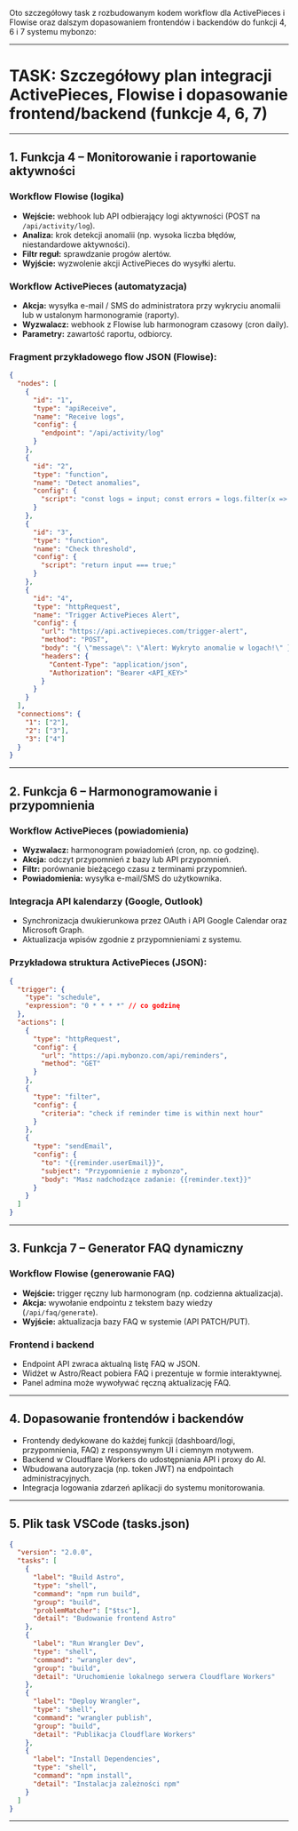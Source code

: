 Oto szczegółowy task z rozbudowanym kodem workflow dla ActivePieces i Flowise oraz dalszym dopasowaniem frontendów i backendów do funkcji 4, 6 i 7 systemu mybonzo:

***

# TASK: Szczegółowy plan integracji ActivePieces, Flowise i dopasowanie frontend/backend (funkcje 4, 6, 7)

***

## 1. Funkcja 4 – Monitorowanie i raportowanie aktywności

### Workflow Flowise (logika)

- **Wejście:** webhook lub API odbierający logi aktywności (POST na `/api/activity/log`).
- **Analiza:** krok detekcji anomalii (np. wysoka liczba błędów, niestandardowe aktywności).
- **Filtr reguł:** sprawdzanie progów alertów.
- **Wyjście:** wyzwolenie akcji ActivePieces do wysyłki alertu.

### Workflow ActivePieces (automatyzacja)

- **Akcja:** wysyłka e-mail / SMS do administratora przy wykryciu anomalii lub w ustalonym harmonogramie (raporty).
- **Wyzwalacz:** webhook z Flowise lub harmonogram czasowy (cron daily).
- **Parametry:** zawartość raportu, odbiorcy.

### Fragment przykładowego flow JSON (Flowise):

```json
{
  "nodes": [
    {
      "id": "1",
      "type": "apiReceive",
      "name": "Receive logs",
      "config": {
        "endpoint": "/api/activity/log"
      }
    },
    {
      "id": "2",
      "type": "function",
      "name": "Detect anomalies",
      "config": {
        "script": "const logs = input; const errors = logs.filter(x => x.type === 'error'); return errors.length > threshold;"
      }
    },
    {
      "id": "3",
      "type": "function",
      "name": "Check threshold",
      "config": {
        "script": "return input === true;"
      }
    },
    {
      "id": "4",
      "type": "httpRequest",
      "name": "Trigger ActivePieces Alert",
      "config": {
        "url": "https://api.activepieces.com/trigger-alert",
        "method": "POST",
        "body": "{ \"message\": \"Alert: Wykryto anomalie w logach!\" }",
        "headers": {
          "Content-Type": "application/json",
          "Authorization": "Bearer <API_KEY>"
        }
      }
    }
  ],
  "connections": {
    "1": ["2"],
    "2": ["3"],
    "3": ["4"]
  }
}
```

***

## 2. Funkcja 6 – Harmonogramowanie i przypomnienia

### Workflow ActivePieces (powiadomienia)

- **Wyzwalacz:** harmonogram powiadomień (cron, np. co godzinę).
- **Akcja:** odczyt przypomnień z bazy lub API przypomnień.
- **Filtr:** porównanie bieżącego czasu z terminami przypomnień.
- **Powiadomienia:** wysyłka e-mail/SMS do użytkownika.

### Integracja API kalendarzy (Google, Outlook)

- Synchronizacja dwukierunkowa przez OAuth i API Google Calendar oraz Microsoft Graph.
- Aktualizacja wpisów zgodnie z przypomnieniami z systemu.

### Przykładowa struktura ActivePieces (JSON):

```json
{
  "trigger": {
    "type": "schedule",
    "expression": "0 * * * *" // co godzinę
  },
  "actions": [
    {
      "type": "httpRequest",
      "config": {
        "url": "https://api.mybonzo.com/api/reminders",
        "method": "GET"
      }
    },
    {
      "type": "filter",
      "config": {
        "criteria": "check if reminder time is within next hour"
      }
    },
    {
      "type": "sendEmail",
      "config": {
        "to": "{{reminder.userEmail}}",
        "subject": "Przypomnienie z mybonzo",
        "body": "Masz nadchodzące zadanie: {{reminder.text}}"
      }
    }
  ]
}
```

***

## 3. Funkcja 7 – Generator FAQ dynamiczny

### Workflow Flowise (generowanie FAQ)

- **Wejście:** trigger ręczny lub harmonogram (np. codzienna aktualizacja).
- **Akcja:** wywołanie endpointu z tekstem bazy wiedzy (`/api/faq/generate`).
- **Wyjście:** aktualizacja bazy FAQ w systemie (API PATCH/PUT).

### Frontend i backend

- Endpoint API zwraca aktualną listę FAQ w JSON.
- Widżet w Astro/React pobiera FAQ i prezentuje w formie interaktywnej.
- Panel admina może wywoływać ręczną aktualizację FAQ.

***

## 4. Dopasowanie frontendów i backendów

- Frontendy dedykowane do każdej funkcji (dashboard/logi, przypomnienia, FAQ) z responsywnym UI i ciemnym motywem.
- Backend w Cloudflare Workers do udostępniania API i proxy do AI.
- Wbudowana autoryzacja (np. token JWT) na endpointach administracyjnych.
- Integracja logowania zdarzeń aplikacji do systemu monitorowania.

***

## 5. Plik task VSCode (tasks.json)

```json
{
  "version": "2.0.0",
  "tasks": [
    {
      "label": "Build Astro",
      "type": "shell",
      "command": "npm run build",
      "group": "build",
      "problemMatcher": ["$tsc"],
      "detail": "Budowanie frontend Astro"
    },
    {
      "label": "Run Wrangler Dev",
      "type": "shell",
      "command": "wrangler dev",
      "group": "build",
      "detail": "Uruchomienie lokalnego serwera Cloudflare Workers"
    },
    {
      "label": "Deploy Wrangler",
      "type": "shell",
      "command": "wrangler publish",
      "group": "build",
      "detail": "Publikacja Cloudflare Workers"
    },
    {
      "label": "Install Dependencies",
      "type": "shell",
      "command": "npm install",
      "detail": "Instalacja zależności npm"
    }
  ]
}
```

***

